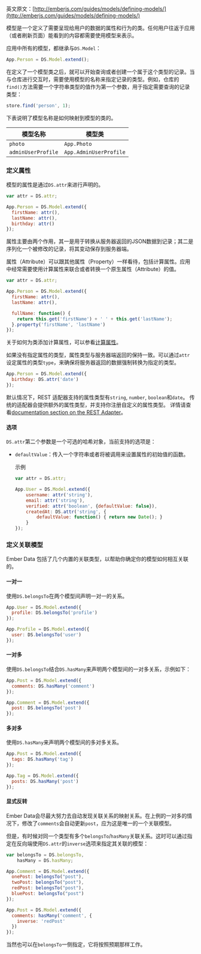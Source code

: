 英文原文：[http://emberjs.com/guides/models/defining-models/](http://emberjs.com/guides/models/defining-models/)

模型是一个定义了需要呈现给用户的数据的属性和行为的类。任何用户往返于应用（或者刷新页面）能看到的内容都需要使用模型来表示。

应用中所有的模型，都继承与`DS.Model`：

```javascript
App.Person = DS.Model.extend();
```

在定义了一个模型类之后，就可以开始查询或者创建一个属于这个类型的记录。当与仓库进行交互时，需要使用模型的名称来指定记录的类型。例如，仓库的`find()`方法需要一个字符串类型的值作为第一个参数，用于指定需要查询的记录类型：

```js
store.find('person', 1);
```

下表说明了模型名称是如何映射到模型的类的。

<table>
  <thead>
  <tr>
    <th>模型名称</th>
    <th>模型类</th>
  </tr>
  </thead>
  <tr>
    <td><code>photo</code></td>
    <td><code>App.Photo</code></td>
  </tr>
  <tr>
    <td><code>adminUserProfile</code></td>
    <td><code>App.AdminUserProfile</code></td>
  </tr>
</table>

### 定义属性

模型的属性是通过`DS.attr`来进行声明的。

```javascript
var attr = DS.attr;

App.Person = DS.Model.extend({
  firstName: attr(),
  lastName: attr(),
  birthday: attr()
});
```

属性主要由两个作用，其一是用于转换从服务器返回的JSON数据到记录；其二是序列化一个被修改的记录，将其变动保存到服务器端。

属性（Attribute）可以跟其他属性（Property）一样看待，包括计算属性。应用中经常需要使用计算属性来联合或者转换一个原生属性（Attribute）的值。

```javascript
var attr = DS.attr;

App.Person = DS.Model.extend({
  firstName: attr(),
  lastName: attr(),

  fullName: function() {
    return this.get('firstName') + ' ' + this.get('lastName');
  }.property('firstName', 'lastName')
});
```

关于如何为类添加计算属性，可以参看[计算属性](/guides/object-model/computed-properties)。

如果没有指定属性的类型，属性类型与服务器端返回的保持一致。可以通过`attr`设定属性的类型`type`，来确保将服务器返回的数据强制转换为指定的类型。

```js
App.Person = DS.Model.extend({
  birthday: DS.attr('date')
});
```

默认情况下，REST 适配器支持的属性类型有`string`, `number`, `boolean`和`date`。
传统的适配器会提供额外的属性类型，并支持你注册自定义的属性类型。
详情请查看[documentation section on the REST Adapter](/guides/models/the-rest-adapter)。

#### 选项

`DS.attr`第二个参数是一个可选的哈希对象，当前支持的选项是：

- `defaultValue`：传入一个字符串或者将被调用来设置属性的初始值的函数。

  示例

  ```JavaScript
  var attr = DS.attr;

  App.User = DS.Model.extend({
      username: attr('string'),
      email: attr('string'),
      verified: attr('boolean', {defaultValue: false}),
      createdAt: DS.attr('string', {
          defaultValue: function() { return new Date(); }
      }
  });
  ```

### 定义关联模型

Ember Data 包括了几个内置的关联类型，以帮助你确定你的模型如何相互关联的。

#### 一对一

使用`DS.belongsTo`在两个模型间声明一对一的关系。

```js
App.User = DS.Model.extend({
  profile: DS.belongsTo('profile')
});

App.Profile = DS.Model.extend({
  user: DS.belongsTo('user')
});
```

#### 一对多

使用`DS.belongsTo`结合`DS.hasMany`来声明两个模型间的一对多关系，示例如下：

```js
App.Post = DS.Model.extend({
  comments: DS.hasMany('comment')
});

App.Comment = DS.Model.extend({
  post: DS.belongsTo('post')
});
```

#### 多对多

使用`DS.hasMany`来声明两个模型间的多对多关系。

```js
App.Post = DS.Model.extend({
  tags: DS.hasMany('tag')
});

App.Tag = DS.Model.extend({
  posts: DS.hasMany('post')
});
```

#### 显式反转

Ember
Data会尽最大努力去自动发现关联关系的映射关系。在上例的一对多的情况下，修改了`comments`会自动更新`post`，应为这是唯一的一个关联模型。

但是，有时候对同一个类型有多个`belongsTo`/`hasMany`关联关系。这时可以通过指定在反向端使用`DS.attr`的`inverse`选项来指定其关联的模型：

```javascript
var belongsTo = DS.belongsTo,
    hasMany = DS.hasMany;

App.Comment = DS.Model.extend({
  onePost: belongsTo("post"),
  twoPost: belongsTo("post"),
  redPost: belongsTo("post"),
  bluePost: belongsTo("post")
});

App.Post = DS.Model.extend({
  comments: hasMany('comment', {
    inverse: 'redPost'
  })
});
```

当然也可以在`belongsTo`一侧指定，它将按照预期那样工作。
